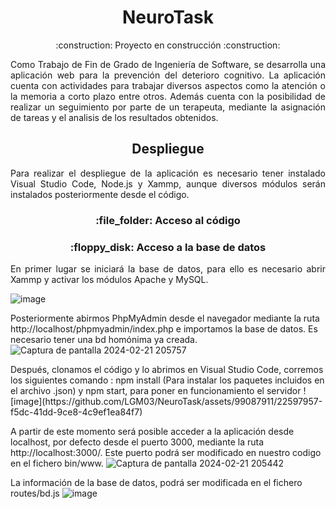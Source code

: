 <h1 align="center">NeuroTask </h1>
<p align='center'>:construction: Proyecto en construcción :construction:</p>
<p style="text-align: justify;">Como Trabajo de Fin de Grado de Ingeniería de Software, se desarrolla una aplicación web para la prevención del deterioro cognitivo. 
La aplicación cuenta con actividades para trabajar diversos aspectos como la atención o la memoria a corto plazo entre otros. Además cuenta con la posibilidad de realizar un seguimiento por parte de un terapeuta, mediante la asignación de tareas y el analisis de los resultados obtenidos.</p>
<h2 align="center">Despliegue </h2>
<p style="text-align: justify;">Para realizar el despliegue de la aplicación es necesario tener instalado Visual Studio Code, Node.js y Xammp, aunque diversos módulos serán instalados posteriormente desde el código.</p>
<h3 align="center">:file_folder: Acceso al código </h3>

<h3 align="center">:floppy_disk: Acceso a la base de datos</h3>
<p style="text-align: justify;"> En primer lugar se iniciará la base de datos, para ello es necesario abrir Xammp y activar los módulos Apache y MySQL.

  ![image](https://github.com/LGM03/NeuroTask/assets/99087911/4370ad24-ca10-4bab-9d0f-16f52c0db193)

Posteriormente abirmos PhpMyAdmin desde el navegador mediante la ruta http://localhost/phpmyadmin/index.php e importamos la base de datos.
Es necesario tener una bd homónima ya creada.
![Captura de pantalla 2024-02-21 205757](https://github.com/LGM03/NeuroTask/assets/99087911/7bd38cb2-ed26-4e27-aa5d-b32b97479fee)

</p>
Después, clonamos el código y lo abrimos en Visual Studio Code, corremos los siguientes comando : npm install (Para instalar los paquetes incluidos en el archivo .json) y npm start, para poner en funcionamiento el servidor
![image](https://github.com/LGM03/NeuroTask/assets/99087911/22597957-f5dc-41dd-9ce8-4c9ef1ea84f7)


A partir de este momento será posible acceder a la aplicación desde localhost, por defecto desde el puerto 3000, mediante la ruta http://localhost:3000/.
Este puerto podrá ser modificado en nuestro codigo en el fichero bin/www.
![Captura de pantalla 2024-02-21 205442](https://github.com/LGM03/NeuroTask/assets/99087911/351bbead-432e-42f2-b1da-1c415455f55f)

La información de la base de datos, podrá ser modificada en el fichero routes/bd.js
![image](https://github.com/LGM03/NeuroTask/assets/99087911/c7d97a32-7451-4a16-a2b9-a887c5586973)

